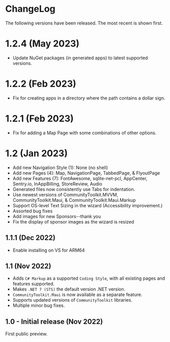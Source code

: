 # ChangeLog

The following versions have been released. The most recent is shown first.

# 1.2.4 (May 2023)

- Update NuGet packages (in generated apps) to latest supported versions.

# 1.2.2 (Feb 2023)

- Fix for creating apps in a directory where the path contains a dollar sign.

# 1.2.1 (Feb 2023)

- Fix for adding a Map Page with some combinations of other options.

# 1.2 (Jan 2023)

- Add new Navigation Style (1): None (no shell)
- Add new Pages (4): Map, NavigationPage, TabbedPage, & FlyoutPage
- Add new Features (7): FontAwesome, sqlite-net-pcl, AppCenter, Sentry.io, InAppBilling, StoreReview, Audio
- Generated files now consistently use Tabs for indentation.
- Use newest versions of CommunityToolkit.MVVM, CommunityToolkit.Maui, & CommunityToolkit.Maui.Markup
- Support OS-level Text Sizing in the wizard (Accessibility improvement.)
- Assorted bug fixes
- Add images for new Sponsors--thank you
- Fix the display of sponsor images as the wizard is resized

## 1.1.1 (Dec 2022)

- Enable installing on VS for ARM64

## 1.1 (Nov 2022)

- Adds `C# Markup` as a supported `Coding Style`, with all existing pages and features supported.
- Makes `.NET 7 (STS)` the default version .NET version.
- `CommunityToolkit.Maui` is now available as a separate feature.
- Supports updated versions of `CommunityToolkit` libraries.
- Multiple minor bug fixes.

## 1.0 - Initial release (Nov 2022)

First public preview.
